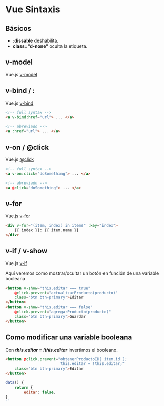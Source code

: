 # Vue Sintaxis

## Básicos

- **:dissable** deshabilita.
- **class="d-none"** oculta la etiqueta.

## v-model

Vue.js [v-model](https://es.vuejs.org/v2/guide/components.html#Usando-v-model-en-Componentes)

## v-bind / :

Vue.js [v-bind](https://es.vuejs.org/v2/guide/syntax.html)

```html
<!-- full syntax -->
<a v-bind:href="url"> ... </a>

<!-- abreviado -->
<a :href="url"> ... </a>
```

## v-on / @click

Vue.js [@click](https://es.vuejs.org/v2/guide/syntax.html)

```html
<!-- full syntax -->
<a v-on:click="doSomething"> ... </a>

<!-- abreviado -->
<a @click="doSomething"> ... </a>
```


## v-for

Vue.js [v-for](https://es.vuejs.org/v2/guide/list.html#Mapeando-una-matriz-a-elementos-con-v-for)

```html
<div v-for="(item, index) in items" :key="index">
    {{ index }}: {{ item.name }}
</div>
```

## v-if / v-show

Vue.js [v-if](https://es.vuejs.org/v2/guide/conditional.html#v-if)

Aquí veremos como mostrar/ocultar un botón en función de una variable booleana

```html
<button v-show="this.editar === true" 
    @click.prevent="actualizarProducto(producto)" 
    class="btn btn-primary">Editar
</button>
<button v-show="this.editar === false" 
    @click.prevent="agregarProducto(producto)" 
    class="btn btn-primary">Guardar
</button>
```
## Como modificar una variable booleana

Con ***this.editar = !this.editar*** invertimos el booleano.

```html
<button @click.prevent="obtenerProductoID( item.id );
                        this.editar = !this.editar;" 
    class="btn btn-primary">Editar
</button>
```
```js
data() {
    return {
        editar: false,
}
``